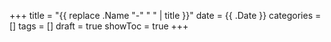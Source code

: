 +++
title = "{{ replace .Name "-" " " | title }}"
date = {{ .Date }}
categories = []
tags = []
draft = true
showToc = true
+++

